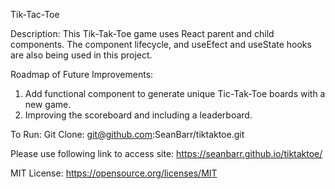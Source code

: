 Tik-Tac-Toe 

Description: 
This Tik-Tak-Toe game uses React parent and child components. 
The component lifecycle, and useEfect and useState hooks are also being used in this project.

Roadmap of Future Improvements:
1. Add functional component to generate unique Tic-Tak-Toe boards with a new game. 
2. Improving the scoreboard and including a leaderboard. 

To Run: Git Clone: git@github.com:SeanBarr/tiktaktoe.git

Please use following link to access site: https://seanbarr.github.io/tiktaktoe/

MIT License: https://opensource.org/licenses/MIT
